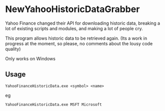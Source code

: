 # NewYahooHistoricDataGrabber
Yahoo Finance changed their API for downloading historic data, breaking a lot of existing scripts and modules, and making a lot of people cry.

This program allows historic data to be retrieved again.  (Its a work in progress at the moment, so please, no comments about the lousy code quality)

Only works on Windows

## Usage

```
YahooFinanceHistoricData.exe <symbol> <name>
```

eg

```
YahooFinanceHistoricData.exe MSFT Microsoft
```
